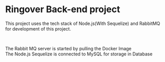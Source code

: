 # Ringover Back-end project

This project uses the tech stack of Node.js(With Sequelize) and RabbitMQ for development of this project.

<br>

The Rabbit MQ server is started by pulling the Docker Image
<br>
The Node.js Sequelize is connected to MySQL for storage in Database
